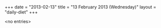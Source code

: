 +++
date = "2013-02-13"
title = "13 February 2013 (Wednesday)"
layout = "daily-diet"
+++

<p>&lt;no entries&gt;</p>